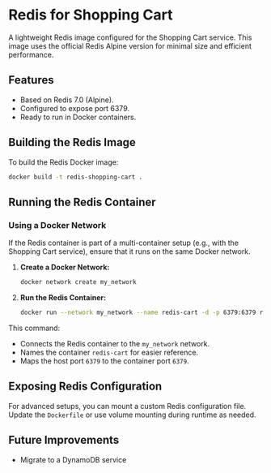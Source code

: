 # Redis for Shopping Cart

A lightweight Redis image configured for the Shopping Cart service. This image uses the official Redis Alpine version for minimal size and efficient performance.

## Features
- Based on Redis 7.0 (Alpine).
- Configured to expose port 6379.
- Ready to run in Docker containers.

## Building the Redis Image
To build the Redis Docker image:
```bash
docker build -t redis-shopping-cart .
```

## Running the Redis Container

### Using a Docker Network
If the Redis container is part of a multi-container setup (e.g., with the Shopping Cart service), ensure that it runs on the same Docker network.

1. **Create a Docker Network:**
   ```bash
   docker network create my_network
   ```

2. **Run the Redis Container:**
   ```bash
   docker run --network my_network --name redis-cart -d -p 6379:6379 redis-shopping-cart
   ```

This command:
- Connects the Redis container to the `my_network` network.
- Names the container `redis-cart` for easier reference.
- Maps the host port `6379` to the container port `6379`.

## Exposing Redis Configuration
For advanced setups, you can mount a custom Redis configuration file. Update the `Dockerfile` or use volume mounting during runtime as needed.

## Future Improvements
- Migrate to a DynamoDB service

